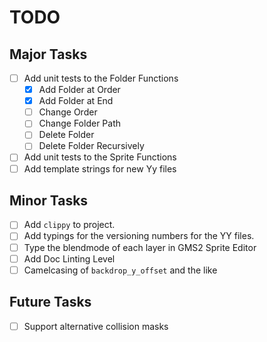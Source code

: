 # TODO

## Major Tasks

- [ ] Add unit tests to the Folder Functions
  - [x] Add Folder at Order
  - [x] Add Folder at End
  - [ ] Change Order
  - [ ] Change Folder Path
  - [ ] Delete Folder
  - [ ] Delete Folder Recursively
- [ ] Add unit tests to the Sprite Functions
- [ ] Add template strings for new Yy files

## Minor Tasks

- [ ] Add `clippy` to project.
- [ ] Add typings for the versioning numbers for the YY files.
- [ ] Type the blendmode of each layer in GMS2 Sprite Editor
- [ ] Add Doc Linting Level
- [ ] Camelcasing of `backdrop_y_offset` and the like

## Future Tasks

- [ ] Support alternative collision masks
